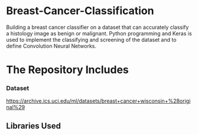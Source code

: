 # Breast-Cancer-Classification
Building a breast cancer classifier on a dataset that can accurately classify a histology image as benign or malignant. Python programming and Keras is used to implement the classifying and screening of the dataset and to define Convolution Neural Networks.

# The Repository Includes

### Dataset
https://archive.ics.uci.edu/ml/datasets/breast+cancer+wisconsin+%28original%29

## Libraries Used
